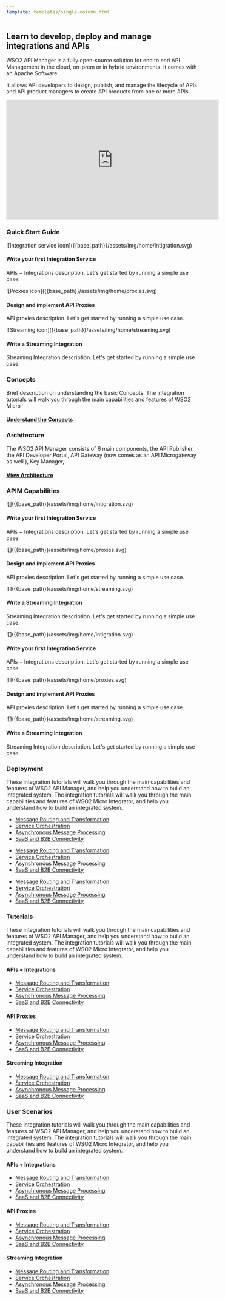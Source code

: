 ```yaml
---
template: templates/single-column.html
---
```


<link href="https://fonts.googleapis.com/icon?family=Material+Icons" rel="stylesheet">
<div class="homePage">
    <div class="section01">
        <div class="leftContent">
            <h2>Learn to develop, deploy and manage integrations and APIs  </h2>
            <p>
                WSO2 API Manager is a fully open-source solution for end to end API Management in the cloud, 
                on-prem or in hybrid environments. It comes with an Apache Software. 
            </p>
            <p>
                It allows API developers to design, publish, and manage the lifecycle of APIs and API product 
                managers to create API products from one or more APIs.
            </p>
        </div>
        <div class="rightImage">
            <iframe width="560" height="315" src="https://www.youtube-nocookie.com/embed/JejVjoaAc38?controls=0" 
            frameborder="0" allow="accelerometer; clipboard-write; encrypted-media; gyroscope" allowfullscreen></iframe>
        </div>
    </div>
    <div class="section02">
        <h3>Quick Start Guide</h3>
        <div class="linkWrapper">
            <div class="linkSet2" onclick="location.href='getting-started/quick-start-guide';">
                ![Integration service icon]({{base_path}}/assets/img/home/intigration.svg)
                <h4>Write your first Integration Service</h4>
                <p>
                    APIs + Integrations description. Let's get started by running a simple use case. 
                </p>
            </div>
            <div class="linkSet2 middle" onclick="location.href='getting-started/quick-start-guide';">
                ![Proxies icon]({{base_path}}/assets/img/home/proxies.svg)
                <h4>Design and implement  API Proxies</h4>
                <p>
                    API proxies description. Let's get started by running a simple use case.
                </p>
            </div>
            <div class="linkSet2 last" onclick="location.href='getting-started/quick-start-guide';">
                ![Streaming icon]({{base_path}}/assets/img/home/streaming.svg)
                <h4>Write a Streaming Integration</h4>
                <p>
                    Streaming Integration description. Let's get started by running a simple use case.
                </p>
            </div>
        </div>
    </div>
    <div class="section03">
        <div class="section03Card">
            <h3>Concepts</h3>
            <p>
                Brief description on understanding the basic Concepts. The integration tutorials will walk you 
                through the main capabilities and features of WSO2 Micro 
            </p>
            <a href='#'><h4>Understand the Concepts</h4></a>
        </div>
        <div class="section03Card last">
            <h3>Architecture</h3>
            <p>
                The WSO2 API Manager consists of 6 main components, the API Publisher, the API Developer Portal, API Gateway (now comes as an API Microgateway as well ), Key Manager,
            </p>
            <a href='#'><h4>View Architecture</h4></a>
        </div>
    </div>
    <div class="section04">
        <h3>APIM Capabilities</h3>
        <div class="linkWrapper">
            <div class="linkSet2" onclick="location.href='getting-started/quick-start-guide';">
                ![]({{base_path}}/assets/img/home/intigration.svg)
                <h4>Write your first Integration Service</h4>
                <p>
                    APIs + Integrations description. Let's get started by running a simple use case. 
                </p>
            </div>
            <div class="linkSet2 middle" onclick="location.href='getting-started/quick-start-guide';">
                ![]({{base_path}}/assets/img/home/proxies.svg)
                <h4>Design and implement  API Proxies</h4>
                <p>
                    API proxies description. Let's get started by running a simple use case.
                </p>
            </div>
            <div class="linkSet2 last" onclick="location.href='getting-started/quick-start-guide';">
                ![]({{base_path}}/assets/img/home/streaming.svg)
                <h4>Write a Streaming Integration</h4>
                <p>
                    Streaming Integration description. Let's get started by running a simple use case.
                </p>
            </div>
        </div>
        <div class="linkWrapper">
            <div class="linkSet2" onclick="location.href='getting-started/quick-start-guide';">
                ![]({{base_path}}/assets/img/home/intigration.svg)
                <h4>Write your first Integration Service</h4>
                <p>
                    APIs + Integrations description. Let's get started by running a simple use case. 
                </p>
            </div>
            <div class="linkSet2 middle" onclick="location.href='getting-started/quick-start-guide';">
                ![]({{base_path}}/assets/img/home/proxies.svg)
                <h4>Design and implement  API Proxies</h4>
                <p>
                    API proxies description. Let's get started by running a simple use case.
                </p>
            </div>
            <div class="linkSet2 last" onclick="location.href='getting-started/quick-start-guide';">
                ![]({{base_path}}/assets/img/home/streaming.svg)
                <h4>Write a Streaming Integration</h4>
                <p>
                    Streaming Integration description. Let's get started by running a simple use case.
                </p>
            </div>
        </div>
    </div>
    <div class="section05">
        <h3>Deployment</h3>
        <p>
            These integration tutorials will walk you through the main capabilities and features of WSO2 API Manager, and help you understand how to build an integrated system. The integration tutorials will walk you through the main capabilities and features of WSO2 Micro Integrator, and help you understand how to build an integrated system.
        </p>
        <div class="DeploymentWrapper">
            <div class="Deploymentlinks">
                <ul>
                    <li><a href='#'>Message Routing and Transformation</a></li>
                    <li><a href='#'>Service Orchestration</a></li>
                    <li><a href='#'>Asynchronous Message Processing</a></li>
                    <li><a href='#'>SaaS and B2B Connectivity</a></li>
                </ul>
            </div>
            <div class="Deploymentlinks middle">
                <ul>
                    <li><a href='#'>Message Routing and Transformation</a></li>
                    <li><a href='#'>Service Orchestration</a></li>
                    <li><a href='#'>Asynchronous Message Processing</a></li>
                    <li><a href='#'>SaaS and B2B Connectivity</a></li>
                </ul>
            </div>
            <div class="Deploymentlinks last">
                <ul>
                    <li><a href='#'>Message Routing and Transformation</a></li>
                    <li><a href='#'>Service Orchestration</a></li>
                    <li><a href='#'>Asynchronous Message Processing</a></li>
                    <li><a href='#'>SaaS and B2B Connectivity</a></li>
                </ul>
            </div>
        </div>
    </div>
    <div class="section06">
        <h3>Tutorials</h3>
        <p>
            These integration tutorials will walk you through the main capabilities and features of WSO2 API Manager, and help you understand how to build an integrated system. The integration tutorials will walk you through the main capabilities and features of WSO2 Micro Integrator, and help you understand how to build an integrated system.
        </p>
        <div class="DeploymentWrapper">
            <div class="Deploymentlinks">
                <h4>APIs + Integrations </h4>
                <ul>
                    <li><a href='#'>Message Routing and Transformation</a></li>
                    <li><a href='#'>Service Orchestration</a></li>
                    <li><a href='#'>Asynchronous Message Processing</a></li>
                    <li><a href='#'>SaaS and B2B Connectivity</a></li>
                </ul>
            </div>
            <div class="Deploymentlinks middle">
                <h4>API Proxies </h4>
                <ul>
                    <li><a href='#'>Message Routing and Transformation</a></li>
                    <li><a href='#'>Service Orchestration</a></li>
                    <li><a href='#'>Asynchronous Message Processing</a></li>
                    <li><a href='#'>SaaS and B2B Connectivity</a></li>
                </ul>
            </div>
            <div class="Deploymentlinks last">
                <h4>Streaming Integration </h4>
                <ul>
                    <li><a href='#'>Message Routing and Transformation</a></li>
                    <li><a href='#'>Service Orchestration</a></li>
                    <li><a href='#'>Asynchronous Message Processing</a></li>
                    <li><a href='#'>SaaS and B2B Connectivity</a></li>
                </ul>
            </div>
        </div>
    </div>
    <div class="section07">
        <h3>User Scenarios</h3>
        <p>
            These integration tutorials will walk you through the main capabilities and features of WSO2 API Manager, and help you understand how to build an integrated system. The integration tutorials will walk you through the main capabilities and features of WSO2 Micro Integrator, and help you understand how to build an integrated system.
        </p>
        <div class="DeploymentWrapper">
            <div class="Deploymentlinks">
                <h4>APIs + Integrations </h4>
                <ul>
                    <li><a href='#'>Message Routing and Transformation</a></li>
                    <li><a href='#'>Service Orchestration</a></li>
                    <li><a href='#'>Asynchronous Message Processing</a></li>
                    <li><a href='#'>SaaS and B2B Connectivity</a></li>
                </ul>
            </div>
            <div class="Deploymentlinks middle">
                <h4>API Proxies </h4>
                <ul>
                    <li><a href='#'>Message Routing and Transformation</a></li>
                    <li><a href='#'>Service Orchestration</a></li>
                    <li><a href='#'>Asynchronous Message Processing</a></li>
                    <li><a href='#'>SaaS and B2B Connectivity</a></li>
                </ul>
            </div>
            <div class="Deploymentlinks last">
                <h4>Streaming Integration </h4>
                <ul>
                    <li><a href='#'>Message Routing and Transformation</a></li>
                    <li><a href='#'>Service Orchestration</a></li>
                    <li><a href='#'>Asynchronous Message Processing</a></li>
                    <li><a href='#'>SaaS and B2B Connectivity</a></li>
                </ul>
            </div>
        </div>
    </div>
</div>
